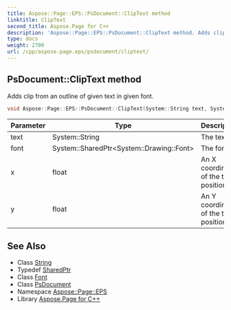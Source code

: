 ```yaml
---
title: Aspose::Page::EPS::PsDocument::ClipText method
linktitle: ClipText
second_title: Aspose.Page for C++
description: 'Aspose::Page::EPS::PsDocument::ClipText method. Adds clip from an outline of given text in given font in C++.'
type: docs
weight: 2700
url: /cpp/aspose.page.eps/psdocument/cliptext/
---
```

## PsDocument::ClipText method


Adds clip from an outline of given text in given font.

```cpp
void Aspose::Page::EPS::PsDocument::ClipText(System::String text, System::SharedPtr<System::Drawing::Font> font, float x, float y)
```


| Parameter | Type | Description |
| --- | --- | --- |
| text | System::String | The text. |
| font | System::SharedPtr\<System::Drawing::Font\> | The font. |
| x | float | An X coordinate of the text position. |
| y | float | An Y coordinate of the text position. |

## See Also

* Class [String](../../../system/string/)
* Typedef [SharedPtr](../../../system/sharedptr/)
* Class [Font](../../../system.drawing/font/)
* Class [PsDocument](../)
* Namespace [Aspose::Page::EPS](../../)
* Library [Aspose.Page for C++](../../../)
